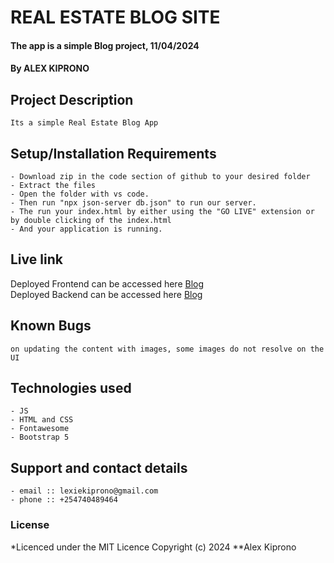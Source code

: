 # REAL ESTATE BLOG SITE
#### The app is a simple Blog project, 11/04/2024
#### **By ALEX KIPRONO**
## Project Description
    Its a simple Real Estate Blog App
## Setup/Installation Requirements
    - Download zip in the code section of github to your desired folder
    - Extract the files
    - Open the folder with vs code.
    - Then run "npx json-server db.json" to run our server.
    - The run your index.html by either using the "GO LIVE" extension or by double clicking of the index.html
    - And your application is running.
       
## Live link
Deployed Frontend can be accessed here [Blog](https://alexkiprono.github.io/real-estate-blog-site/)  
Deployed Backend can be accessed here [Blog](https://real-estate-blog-site.onrender.com)  


## Known Bugs
    on updating the content with images, some images do not resolve on the UI

## Technologies used
    - JS
    - HTML and CSS
    - Fontawesome
    - Bootstrap 5

## Support and contact details
    - email :: lexiekiprono@gmail.com
    - phone :: +254740489464

### License
*Licenced under the MIT Licence
Copyright (c) 2024 **Alex Kiprono